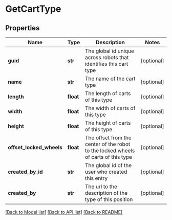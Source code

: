 # GetCartType

## Properties
Name | Type | Description | Notes
------------ | ------------- | ------------- | -------------
**guid** | **str** | The global id unique across robots that identifies this cart type | [optional] 
**name** | **str** | The name of the cart type | [optional] 
**length** | **float** | The length of carts of this type | [optional] 
**width** | **float** | The width of carts of this type | [optional] 
**height** | **float** | The height of carts of this type | [optional] 
**offset_locked_wheels** | **float** | The offset from the center of the robot to the locked wheels of carts of this type | [optional] 
**created_by_id** | **str** | The global id of the user who created this entry | [optional] 
**created_by** | **str** | The url to the description of the type of this position | [optional] 

[[Back to Model list]](../README.md#documentation-for-models) [[Back to API list]](../README.md#documentation-for-api-endpoints) [[Back to README]](../README.md)


